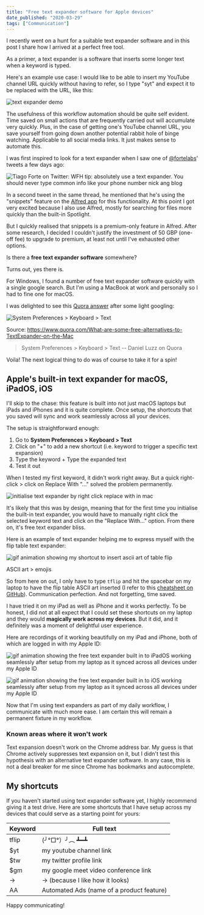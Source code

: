 ```yaml
---
title: "Free text expander software for Apple devices"
date_published: "2020-03-29"
tags: ["Communication"]
---
```


I recently went on a hunt for a suitable text expander software and in this post I share how I arrived at a perfect free tool.

As a primer, a text expander is a software that inserts some longer text when a keyword is typed.

Here's an example use case: I would like to be able to insert my YouTube channel URL quickly without having to refer, so I type "syt" and expect it to be replaced with the URL, like this:

![text expander demo](images/text-expander-demo.gif)

The usefulness of this workflow automation should be quite self evident. Time saved on small actions that are frequently carried out will accumulate very quickly. Plus, in the case of getting one's YouTube channel URL, you save yourself from going down another potential rabbit hole of binge watching. Applicable to all social media links. It just makes sense to automate this.

I was first inspired to look for a text expander when I saw one of [@fortelabs](https://twitter.com/fortelabs/status/1240060861755998210)' tweets a few days ago:

![Tiago Forte on Twitter: WFH tip: absolutely use a text expander. You should never type common info like your phone number nick ang blog](images/Tiago-Forte-on-Twitter-22WFH-tip-absolutely-use-a-22text-expander.22-You-should-never-type-common-info-like-your-phone-number-nick-ang-blog-1024x829.png)

In a second tweet in the same thread, he mentioned that he's using the "snippets" feature on the [Alfred app](https://www.alfredapp.com/) for this functionality. At this point I got very excited because I also use Alfred, mostly for searching for files more quickly than the built-in Spotlight.

But I quickly realised that snippets is a premium-only feature in Alfred. After some research, I decided I couldn't justify the investment of 50 GBP (one-off fee) to upgrade to premium, at least not until I've exhausted other options.

Is there a **free text expander software** somewhere?

Turns out, yes there is.

For Windows, I found a number of free text expander software quickly with a single google search. But I'm using a MacBook at work and personally so I had to fine one for macOS.

I was delighted to see this [Quora answer](https://www.quora.com/What-are-some-free-alternatives-to-TextExpander-on-the-Mac) after some light googling:

![System Preferences > Keyboard > Text](images/What-are-some-free-alternatives-to-TextExpander-on-the-Mac-Quora-2020-03-29-18-29-08-957x1024.png)

Source: https://www.quora.com/What-are-some-free-alternatives-to-TextExpander-on-the-Mac

> System Preferences > Keyboard > Text -- Daniel Luzz on Quora

Voila! The next logical thing to do was of course to take it for a spin!

## Apple's built-in text expander for macOS, iPadOS, iOS

I'll skip to the chase: this feature is built into not just macOS laptops but iPads and iPhones and it is quite complete. Once setup, the shortcuts that you saved will sync and work seamlessly across all your devices.

The setup is straightforward enough:

1. Go to **System Preferences > Keyboard > Text**
2. Click on "+" to add a new shortcut (i.e. keyword to trigger a specific text expansion)
3. Type the keyword + Type the expanded text
4. Test it out

When I tested my first keyword, it didn't work right away. But a quick right-click > click on Replace With "..." solved the problem permanently.

![initialise text expander by right click replace with in mac](images/initialise-text-expander-by-right-click-replace-with-in-mac.png)

It's likely that this was by design, meaning that for the first time you initialise the built-in text expander, you would have to manually right click the selected keyword text and click on the "Replace With..." option. From there on, it's free text expander bliss.

Here is an example of text expander helping me to express myself with the flip table text expander:

![gif animation showing my shortcut to insert ascii art of table flip](images/tflip-shortcut-text-expander-mac-ios-ipados-nick-ang-blog.gif)

ASCII art > emojis

So from here on out, I only have to type `tflip` and hit the spacebar on my laptop to have the flip table ASCII art inserted (I refer to this [cheatsheet on GitHub](https://github.com/dysfunc/ascii-emoji)). Communication perfection. And not forgetting, time saved.

I have tried it on my iPad as well as iPhone and it works perfectly. To be honest, I did not at all expect that I could set these shortcuts on my laptop and they would **magically work across my devices**. But it did, and it definitely was a moment of delightful user experience.

Here are recordings of it working beautifully on my iPad and iPhone, both of which are logged in with my Apple ID:

![gif animation showing the free text expander built in to iPadOS working seamlessly after setup from my laptop as it synced across all devices under my Apple ID](images/text-expander-ipad-os-nick-ang-blog.gif)

![gif animation showing the free text expander built in to iOS working seamlessly after setup from my laptop as it synced across all devices under my Apple ID](images/text-expander-ios-nick-ang-blog.gif)

Now that I'm using text expanders as part of my daily workflow, I communicate with much more ease. I am certain this will remain a permanent fixture in my workflow.

### Known areas where it won't work

Text expansion doesn't work on the Chrome address bar. My guess is that Chrome actively suppresses text expansion on it, but I didn't test this hypothesis with an alternative text expander software. In any case, this is not a deal breaker for me since Chrome has bookmarks and autocomplete.

## My shortcuts

If you haven't started using text expander software yet, I highly recommend giving it a test drive. Here are some shortcuts that I have setup across my devices that could serve as a starting point for yours:

|Keyword|Full text|
|--- |--- |
|tflip|(╯°□°）╯︵ ┻━┻|
|$yt|my youtube channel link|
|$tw|my twitter profile link|
|$gm|my google meet video conference link|
|->|→ (because I like how it looks)|
|AA|Automated Ads (name of a product feature)|

Happy communicating!
